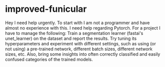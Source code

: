 # improved-funicular
Hey   I need help urgently. To start with I am not a programmer and have almost no experience with this.  I need help regarding Pytorch.  For a project I have to manage the following: Train a segmentation learner (fastai's unet_learner) on the dataset and report the results. Try tuning its hyperparameters and experiment with different settings, such as using (or not using) a pre-trained network, different batch sizes, different network sizes, etc. Also, bring some insights into often correctly classified and easily confused categories of the trained models.
